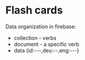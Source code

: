 # Flash cards
Data organization in firebase:
- collection - verbs
- document - a specific verb
- data {id:---,deu:--,eng:---}